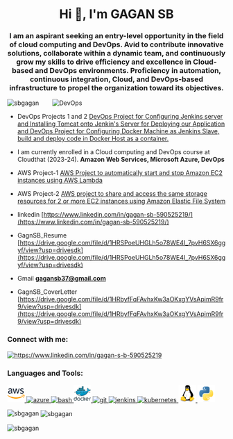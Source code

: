 <h1 align="center">Hi 👋, I'm GAGAN SB</h1>
<h3 align="center">I am an aspirant seeking an entry-level opportunity in the field of cloud computing and DevOps. Avid to contribute innovative solutions, collaborate within a dynamic team, and continuously grow my skills to drive efficiency and excellence in Cloud-based and DevOps environments. Proficiency in automation, continuous integration, Cloud, and DevOps-based infrastructure to propel the organization toward its objectives.</h3>
<img align="right" alt="DevOps" width="400" src="https://i.pinimg.com/originals/02/7f/a7/027fa79a2991027379584df37c2637de.gif">
<p align="left"> <img src="https://komarev.com/ghpvc/?username=sbgagan&label=Profile%20views&color=0e75b6&style=flat" alt="sbgagan" /> </p>

- DevOps Projects 1 and 2 [DevOps Project for Configuring Jenkins server and Installing Tomcat onto Jenkin's Server for Deploying our Application and DevOps Project for Configuring Docker Machine as Jenkins Slave, build and deploy code in Docker Host as a container.](https://drive.google.com/file/d/1HTMJ1DRX3OvPkeJF__1wVm5Kp-uVCqhV/view?usp=drivesdk)

- I am currently enrolled in a Cloud computing and DevOps course at Cloudthat (2023-24). **Amazon Web Services, Microsoft Azure, DevOps**

- AWS Project-1 [AWS Project to automatically start and stop Amazon EC2 instances using AWS Lambda](https://drive.google.com/file/d/1HiRcyBkcvI5XZOqivj_0woJsDIhTGDji/view?usp=drivesdk)

- AWS Project-2 [AWS project to share and access the same storage resources for 2 or more EC2 instances using Amazon Elastic File System](https://drive.google.com/file/d/1HZE7TWWKoMzgmERh2Bu65ItC3myKVn4t/view?usp=drivesdk)

- linkedin [https://www.linkedin.com/in/gagan-sb-590525219/](https://www.linkedin.com/in/gagan-sb-590525219/)

- GagnSB_Resume [https://drive.google.com/file/d/1HRSPoeUHGLh5o78WE4I_7pvH6SX6ggyf/view?usp=drivesdk](https://drive.google.com/file/d/1HRSPoeUHGLh5o78WE4I_7pvH6SX6ggyf/view?usp=drivesdk)

- Gmail **gagansb37@gmail.com**

- GagnSB_CoverLetter [https://drive.google.com/file/d/1HRbyfFqFAvhxKw3aOKxgYVsApimR9fr9/view?usp=drivesdk](https://drive.google.com/file/d/1HRbyfFqFAvhxKw3aOKxgYVsApimR9fr9/view?usp=drivesdk)

<h3 align="left">Connect with me:</h3>
<p align="left">
<a href="https://linkedin.com/in/https://www.linkedin.com/in/gagan-s-b-590525219" target="blank"><img align="center" src="https://raw.githubusercontent.com/rahuldkjain/github-profile-readme-generator/master/src/images/icons/Social/linked-in-alt.svg" alt="https://www.linkedin.com/in/gagan-s-b-590525219" height="30" width="40" /></a>
</p>

<h3 align="left">Languages and Tools:</h3>
<p align="left"> <a href="https://aws.amazon.com" target="_blank" rel="noreferrer"> <img src="https://raw.githubusercontent.com/devicons/devicon/master/icons/amazonwebservices/amazonwebservices-original-wordmark.svg" alt="aws" width="40" height="40"/> </a> <a href="https://azure.microsoft.com/en-in/" target="_blank" rel="noreferrer"> <img src="https://www.vectorlogo.zone/logos/microsoft_azure/microsoft_azure-icon.svg" alt="azure" width="40" height="40"/> </a> <a href="https://www.gnu.org/software/bash/" target="_blank" rel="noreferrer"> <img src="https://www.vectorlogo.zone/logos/gnu_bash/gnu_bash-icon.svg" alt="bash" width="40" height="40"/> </a> <a href="https://www.docker.com/" target="_blank" rel="noreferrer"> <img src="https://raw.githubusercontent.com/devicons/devicon/master/icons/docker/docker-original-wordmark.svg" alt="docker" width="40" height="40"/> </a> <a href="https://git-scm.com/" target="_blank" rel="noreferrer"> <img src="https://www.vectorlogo.zone/logos/git-scm/git-scm-icon.svg" alt="git" width="40" height="40"/> </a> <a href="https://www.jenkins.io" target="_blank" rel="noreferrer"> <img src="https://www.vectorlogo.zone/logos/jenkins/jenkins-icon.svg" alt="jenkins" width="40" height="40"/> </a> <a href="https://kubernetes.io" target="_blank" rel="noreferrer"> <img src="https://www.vectorlogo.zone/logos/kubernetes/kubernetes-icon.svg" alt="kubernetes" width="40" height="40"/> </a> <a href="https://www.linux.org/" target="_blank" rel="noreferrer"> <img src="https://raw.githubusercontent.com/devicons/devicon/master/icons/linux/linux-original.svg" alt="linux" width="40" height="40"/> </a> <a href="https://www.python.org" target="_blank" rel="noreferrer"> <img src="https://raw.githubusercontent.com/devicons/devicon/master/icons/python/python-original.svg" alt="python" width="40" height="40"/> </a> </p>

<p><img align="left" src="https://github-readme-stats.vercel.app/api/top-langs?username=sbgagan&show_icons=true&locale=en&layout=compact" alt="sbgagan" /></p>

<p>&nbsp;<img align="center" src="https://github-readme-stats.vercel.app/api?username=sbgagan&show_icons=true&locale=en" alt="sbgagan" /></p>

<p><img align="center" src="https://github-readme-streak-stats.herokuapp.com/?user=sbgagan&" alt="sbgagan" /></p>

